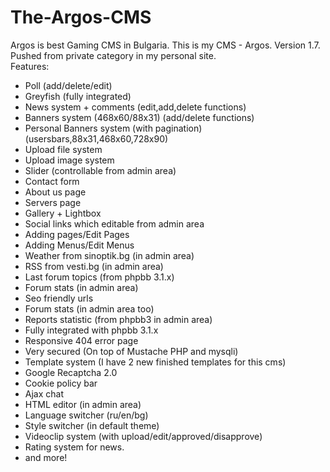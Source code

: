 # The-Argos-CMS
Argos is best Gaming CMS in Bulgaria.
This is my CMS - Argos. Version 1.7. Pushed from private category in my personal site.<br/>
Features:<br/>
- Poll (add/delete/edit)
- Greyfish (fully integrated)
- News system + comments (edit,add,delete functions)
- Banners system (468x60/88x31) (add/delete functions)
- Personal Banners system (with pagination) (usersbars,88x31,468x60,728x90)
- Upload file system 
- Upload image system
- Slider (controllable from admin area)
- Contact form
- About us page
- Servers page
- Gallery + Lightbox
- Social links which editable from admin area
- Adding pages/Edit Pages
- Adding Menus/Edit Menus
- Weather from sinoptik.bg (in admin area)
- RSS from vesti.bg (in admin area)
- Last forum topics (from phpbb 3.1.x)
- Forum stats (in admin area)
- Seo friendly urls
- Forum stats (in admin area too)
- Reports statistic (from phpbb3 in admin area)
- Fully integrated with phpbb 3.1.x
- Responsive 404 error page
- Very secured (On top of Mustache PHP and mysqli)
- Template system (I have 2 new finished templates for this cms)
- Google Recaptcha 2.0
- Cookie policy bar
- Ajax chat
- HTML editor (in admin area)
- Language switcher (ru/en/bg)
- Style switcher (in default theme)
- Videoclip system (with upload/edit/approved/disapprove)
- Rating system for news.
- and more!
